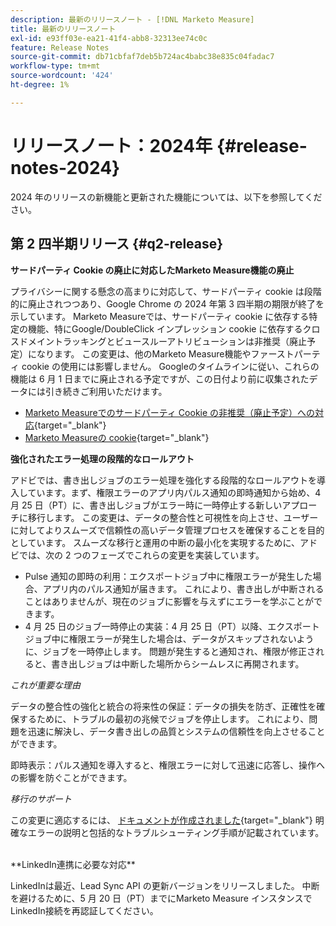 ```yaml
---
description: 最新のリリースノート - [!DNL Marketo Measure]
title: 最新のリリースノート
exl-id: e93ff03e-ea21-41f4-abb8-32313ee74c0c
feature: Release Notes
source-git-commit: db71cbfaf7deb5b724ac4babc38e835c04fadac7
workflow-type: tm+mt
source-wordcount: '424'
ht-degree: 1%

---
```


# リリースノート：2024年 {#release-notes-2024}

2024 年のリリースの新機能と更新された機能については、以下を参照してください。

## 第 2 四半期リリース {#q2-release}

<p>

**サードパーティ Cookie の廃止に対応したMarketo Measure機能の廃止**

プライバシーに関する懸念の高まりに対応して、サードパーティ cookie は段階的に廃止されつつあり、Google Chrome の 2024 年第 3 四半期の期限が終了を示しています。 Marketo Measureでは、サードパーティ cookie に依存する特定の機能、特にGoogle/DoubleClick インプレッション cookie に依存するクロスドメイントラッキングとビュースルーアトリビューションは非推奨（廃止予定）になります。 この変更は、他のMarketo Measure機能やファーストパーティ cookie の使用には影響しません。 Googleのタイムラインに従い、これらの機能は 6 月 1 日までに廃止される予定ですが、この日付より前に収集されたデータには引き続きご利用いただけます。

* [Marketo Measureでのサードパーティ Cookie の非推奨（廃止予定）への対応](https://nation.marketo.com/t5/employee-blogs/adapting-to-third-party-cookie-deprecation-in-marketo-measure/ba-p/345110){target="_blank"}
* [Marketo Measureの cookie](/help/marketo-measure-tracking/setting-up-tracking/marketo-measure-cookies.md){target="_blank"}

**強化されたエラー処理の段階的なロールアウト**

アドビでは、書き出しジョブのエラー処理を強化する段階的なロールアウトを導入しています。まず、権限エラーのアプリ内パルス通知の即時通知から始め、4 月 25 日（PT）に、書き出しジョブがエラー時に一時停止する新しいアプローチに移行します。 この変更は、データの整合性と可視性を向上させ、ユーザーに対してよりスムーズで信頼性の高いデータ管理プロセスを確保することを目的としています。 スムーズな移行と運用の中断の最小化を実現するために、アドビでは、次の 2 つのフェーズでこれらの変更を実装しています。

* Pulse 通知の即時の利用：エクスポートジョブ中に権限エラーが発生した場合、アプリ内のパルス通知が届きます。 これにより、書き出しが中断されることはありませんが、現在のジョブに影響を与えずにエラーを学ぶことができます。
* 4 月 25 日のジョブ一時停止の実装：4 月 25 日（PT）以降、エクスポートジョブ中に権限エラーが発生した場合は、データがスキップされないように、ジョブを一時停止します。 問題が発生すると通知され、権限が修正されると、書き出しジョブは中断した場所からシームレスに再開されます。

_これが重要な理由_

データの整合性の強化と統合の将来性の保証：データの損失を防ぎ、正確性を確保するために、トラブルの最初の兆候でジョブを停止します。 これにより、問題を迅速に解決し、データ書き出しの品質とシステムの信頼性を向上させることができます。

即時表示：パルス通知を導入すると、権限エラーに対して迅速に応答し、操作への影響を防ぐことができます。

_移行のサポート_

この変更に適応するには、 [ドキュメントが作成されました](/help/configuration-and-setup/getting-started-with-marketo-measure/error-notifications.md){target="_blank"} 明確なエラーの説明と包括的なトラブルシューティング手順が記載されています。

<br>
**LinkedIn連携に必要な対応**

LinkedInは最近、Lead Sync API の更新バージョンをリリースしました。 中断を避けるために、5 月 20 日（PT）までにMarketo Measure インスタンスでLinkedIn接続を再認証してください。

